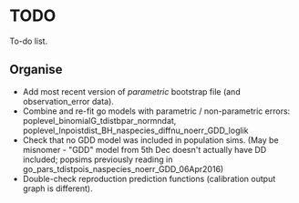 # TODO
To-do list. 

## Organise
* Add most recent version of *parametric* bootstrap file (and observation_error data).
* Combine and re-fit go models with parametric / non-parametric errors: poplevel_binomialG_tdistbpar_normndat, poplevel_lnpoistdist_BH_naspecies_diffnu_noerr_GDD_loglik
* Check that no GDD model was included in population sims. (May be misnomer - "GDD" model from 5th Dec doesn't actually have DD included; popsims previously reading in go_pars_tdistpois_naspecies_noerr_GDD_06Apr2016)
* Double-check reproduction prediction functions (calibration output graph is different).